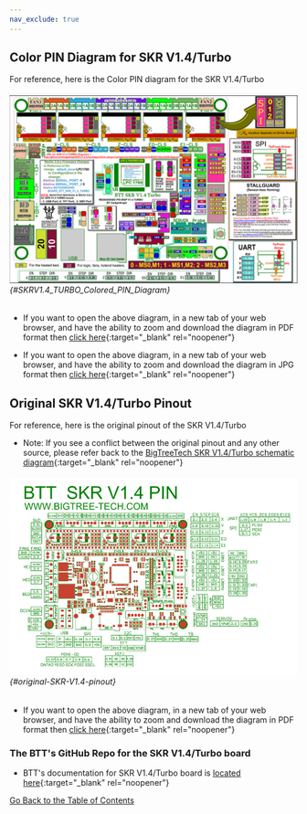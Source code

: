 ```yaml
---
nav_exclude: true
---
```

## Color PIN Diagram for SKR V1.4/Turbo

For reference, here is the Color PIN diagram for the SKR V1.4/Turbo

###### ![](./images/SKRV1.4_TURBO_Colored_PIN_Diagram.jpg) {#SKRV1.4_TURBO_Colored_PIN_Diagram}

* If you want to open the above diagram, in a new tab of your web browser, and have the ability to zoom and download the diagram in PDF format then [click here](./images/SKRV1.4_TURBO_Colored_PIN_Diagram.pdf){:target="_blank" rel="noopener"}

* If you want to open the above diagram, in a new tab of your web browser, and have the ability to zoom and download the diagram in JPG format then [click here](./images/SKRV1.4_TURBO_Colored_PIN_Diagram.jpg){:target="_blank" rel="noopener"}

## Original SKR V1.4/Turbo Pinout

For reference, here is the original pinout of the SKR V1.4/Turbo

* Note: If you see a conflict between the original pinout and any other source, please refer back to the [BigTreeTech SKR V1.4/Turbo schematic diagram](<./images/BTT SKR V1.4-SCH.pdf>){:target="_blank" rel="noopener"}

###### ![](./images/SKR-V1.4-pinout.jpg) {#original-SKR-V1.4-pinout}

* If you want to open the above diagram, in a new tab of your web browser, and have the ability to zoom and download the diagram in PDF format then [click here](<./images/BTT SKR V1.4PIN.pdf>){:target="_blank" rel="noopener"}

### The BTT's GitHub Repo for the SKR V1.4/Turbo board

* BTT's documentation for SKR V1.4/Turbo board is [located here](https://github.com/bigtreetech/BIGTREETECH-SKR-V1.3/tree/master/BTT%20SKR%20V1.4){:target="_blank" rel="noopener"}

[Go Back to the Table of Contents](./tri_skrv14_exp-mot_wiring#trident---btt-skr-v14turbo-and-exp-mot-wiring)
